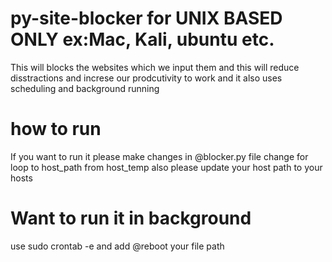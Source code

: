 # py-site-blocker for UNIX BASED ONLY ex:Mac, Kali, ubuntu etc.
 This will blocks the websites which we input them and this will reduce disstractions and  increse our prodcutivity to work and it also uses scheduling and background running 

# how to run
If you want to run it please make changes in @blocker.py file 
change  for loop to host_path from host_temp 
also please update your host path to your hosts 


# Want to run it in background
use sudo crontab -e
and add @reboot your file path